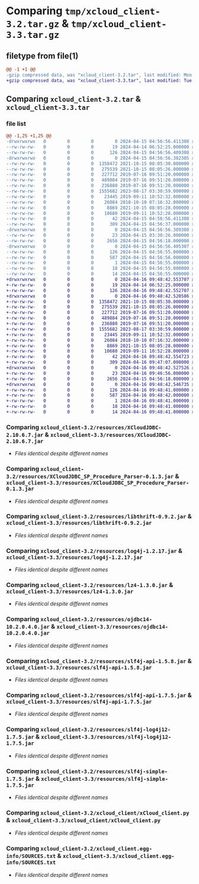 # Comparing `tmp/xcloud_client-3.2.tar.gz` & `tmp/xcloud_client-3.3.tar.gz`

## filetype from file(1)

```diff
@@ -1 +1 @@
-gzip compressed data, was "xcloud_client-3.2.tar", last modified: Mon Apr 15 04:56:56 2024, max compression
+gzip compressed data, was "xcloud_client-3.3.tar", last modified: Tue Apr 16 09:48:42 2024, max compression
```

## Comparing `xcloud_client-3.2.tar` & `xcloud_client-3.3.tar`

### file list

```diff
@@ -1,25 +1,25 @@
-drwxrwxrwx   0        0        0        0 2024-04-15 04:56:56.411308 xcloud_client-3.2/
--rw-rw-rw-   0        0        0       19 2024-04-14 06:52:25.000000 xcloud_client-3.2/MANIFEST.in
--rw-rw-rw-   0        0        0      126 2024-04-15 04:56:56.409308 xcloud_client-3.2/PKG-INFO
-drwxrwxrwx   0        0        0        0 2024-04-15 04:56:56.382305 xcloud_client-3.2/resources/
--rw-rw-rw-   0        0        0  1358472 2021-10-15 08:05:30.000000 xcloud_client-3.2/resources/XCloudJDBC-2.10.6.7.jar
--rw-rw-rw-   0        0        0   275539 2021-10-15 08:05:26.000000 xcloud_client-3.2/resources/XCloudJDBC_SP_Procedure_Parser-0.1.3.jar
--rw-rw-rw-   0        0        0   227712 2019-07-16 09:51:20.000000 xcloud_client-3.2/resources/libthrift-0.9.2.jar
--rw-rw-rw-   0        0        0   489884 2019-07-16 09:51:20.000000 xcloud_client-3.2/resources/log4j-1.2.17.jar
--rw-rw-rw-   0        0        0   236880 2019-07-16 09:51:20.000000 xcloud_client-3.2/resources/lz4-1.3.0.jar
--rw-rw-rw-   0        0        0  1555682 2023-08-17 03:30:59.000000 xcloud_client-3.2/resources/ojdbc14-10.2.0.4.0.jar
--rw-rw-rw-   0        0        0    23445 2019-09-11 10:52:32.000000 xcloud_client-3.2/resources/slf4j-api-1.5.8.jar
--rw-rw-rw-   0        0        0    26084 2018-10-10 07:16:32.000000 xcloud_client-3.2/resources/slf4j-api-1.7.5.jar
--rw-rw-rw-   0        0        0     8869 2021-10-15 08:05:28.000000 xcloud_client-3.2/resources/slf4j-log4j12-1.7.5.jar
--rw-rw-rw-   0        0        0    10680 2019-09-11 10:52:28.000000 xcloud_client-3.2/resources/slf4j-simple-1.7.5.jar
--rw-rw-rw-   0        0        0       42 2024-04-15 04:56:56.411308 xcloud_client-3.2/setup.cfg
--rw-rw-rw-   0        0        0      309 2024-04-15 04:56:37.000000 xcloud_client-3.2/setup.py
-drwxrwxrwx   0        0        0        0 2024-04-15 04:56:56.389308 xcloud_client-3.2/xcloud_client/
--rw-rw-rw-   0        0        0       23 2024-04-15 03:30:26.000000 xcloud_client-3.2/xcloud_client/__init__.py
--rw-rw-rw-   0        0        0     2656 2024-04-15 04:56:18.000000 xcloud_client-3.2/xcloud_client/xCloud_client.py
-drwxrwxrwx   0        0        0        0 2024-04-15 04:56:56.405307 xcloud_client-3.2/xcloud_client.egg-info/
--rw-rw-rw-   0        0        0      126 2024-04-15 04:56:55.000000 xcloud_client-3.2/xcloud_client.egg-info/PKG-INFO
--rw-rw-rw-   0        0        0      587 2024-04-15 04:56:56.000000 xcloud_client-3.2/xcloud_client.egg-info/SOURCES.txt
--rw-rw-rw-   0        0        0        1 2024-04-15 04:56:55.000000 xcloud_client-3.2/xcloud_client.egg-info/dependency_links.txt
--rw-rw-rw-   0        0        0       18 2024-04-15 04:56:55.000000 xcloud_client-3.2/xcloud_client.egg-info/requires.txt
--rw-rw-rw-   0        0        0       14 2024-04-15 04:56:55.000000 xcloud_client-3.2/xcloud_client.egg-info/top_level.txt
+drwxrwxrwx   0        0        0        0 2024-04-16 09:48:42.553707 xcloud_client-3.3/
+-rw-rw-rw-   0        0        0       19 2024-04-14 06:52:25.000000 xcloud_client-3.3/MANIFEST.in
+-rw-rw-rw-   0        0        0      126 2024-04-16 09:48:42.552707 xcloud_client-3.3/PKG-INFO
+drwxrwxrwx   0        0        0        0 2024-04-16 09:48:42.520586 xcloud_client-3.3/resources/
+-rw-rw-rw-   0        0        0  1358472 2021-10-15 08:05:30.000000 xcloud_client-3.3/resources/XCloudJDBC-2.10.6.7.jar
+-rw-rw-rw-   0        0        0   275539 2021-10-15 08:05:26.000000 xcloud_client-3.3/resources/XCloudJDBC_SP_Procedure_Parser-0.1.3.jar
+-rw-rw-rw-   0        0        0   227712 2019-07-16 09:51:20.000000 xcloud_client-3.3/resources/libthrift-0.9.2.jar
+-rw-rw-rw-   0        0        0   489884 2019-07-16 09:51:20.000000 xcloud_client-3.3/resources/log4j-1.2.17.jar
+-rw-rw-rw-   0        0        0   236880 2019-07-16 09:51:20.000000 xcloud_client-3.3/resources/lz4-1.3.0.jar
+-rw-rw-rw-   0        0        0  1555682 2023-08-17 03:30:59.000000 xcloud_client-3.3/resources/ojdbc14-10.2.0.4.0.jar
+-rw-rw-rw-   0        0        0    23445 2019-09-11 10:52:32.000000 xcloud_client-3.3/resources/slf4j-api-1.5.8.jar
+-rw-rw-rw-   0        0        0    26084 2018-10-10 07:16:32.000000 xcloud_client-3.3/resources/slf4j-api-1.7.5.jar
+-rw-rw-rw-   0        0        0     8869 2021-10-15 08:05:28.000000 xcloud_client-3.3/resources/slf4j-log4j12-1.7.5.jar
+-rw-rw-rw-   0        0        0    10680 2019-09-11 10:52:28.000000 xcloud_client-3.3/resources/slf4j-simple-1.7.5.jar
+-rw-rw-rw-   0        0        0       42 2024-04-16 09:48:42.554723 xcloud_client-3.3/setup.cfg
+-rw-rw-rw-   0        0        0      309 2024-04-16 09:47:07.000000 xcloud_client-3.3/setup.py
+drwxrwxrwx   0        0        0        0 2024-04-16 09:48:42.527526 xcloud_client-3.3/xcloud_client/
+-rw-rw-rw-   0        0        0       23 2024-04-16 09:46:56.000000 xcloud_client-3.3/xcloud_client/__init__.py
+-rw-rw-rw-   0        0        0     2656 2024-04-15 04:56:18.000000 xcloud_client-3.3/xcloud_client/xCloud_client.py
+drwxrwxrwx   0        0        0        0 2024-04-16 09:48:42.546735 xcloud_client-3.3/xcloud_client.egg-info/
+-rw-rw-rw-   0        0        0      126 2024-04-16 09:48:41.000000 xcloud_client-3.3/xcloud_client.egg-info/PKG-INFO
+-rw-rw-rw-   0        0        0      587 2024-04-16 09:48:42.000000 xcloud_client-3.3/xcloud_client.egg-info/SOURCES.txt
+-rw-rw-rw-   0        0        0        1 2024-04-16 09:48:41.000000 xcloud_client-3.3/xcloud_client.egg-info/dependency_links.txt
+-rw-rw-rw-   0        0        0       18 2024-04-16 09:48:41.000000 xcloud_client-3.3/xcloud_client.egg-info/requires.txt
+-rw-rw-rw-   0        0        0       14 2024-04-16 09:48:41.000000 xcloud_client-3.3/xcloud_client.egg-info/top_level.txt
```

### Comparing `xcloud_client-3.2/resources/XCloudJDBC-2.10.6.7.jar` & `xcloud_client-3.3/resources/XCloudJDBC-2.10.6.7.jar`

 * *Files identical despite different names*

### Comparing `xcloud_client-3.2/resources/XCloudJDBC_SP_Procedure_Parser-0.1.3.jar` & `xcloud_client-3.3/resources/XCloudJDBC_SP_Procedure_Parser-0.1.3.jar`

 * *Files identical despite different names*

### Comparing `xcloud_client-3.2/resources/libthrift-0.9.2.jar` & `xcloud_client-3.3/resources/libthrift-0.9.2.jar`

 * *Files identical despite different names*

### Comparing `xcloud_client-3.2/resources/log4j-1.2.17.jar` & `xcloud_client-3.3/resources/log4j-1.2.17.jar`

 * *Files identical despite different names*

### Comparing `xcloud_client-3.2/resources/lz4-1.3.0.jar` & `xcloud_client-3.3/resources/lz4-1.3.0.jar`

 * *Files identical despite different names*

### Comparing `xcloud_client-3.2/resources/ojdbc14-10.2.0.4.0.jar` & `xcloud_client-3.3/resources/ojdbc14-10.2.0.4.0.jar`

 * *Files identical despite different names*

### Comparing `xcloud_client-3.2/resources/slf4j-api-1.5.8.jar` & `xcloud_client-3.3/resources/slf4j-api-1.5.8.jar`

 * *Files identical despite different names*

### Comparing `xcloud_client-3.2/resources/slf4j-api-1.7.5.jar` & `xcloud_client-3.3/resources/slf4j-api-1.7.5.jar`

 * *Files identical despite different names*

### Comparing `xcloud_client-3.2/resources/slf4j-log4j12-1.7.5.jar` & `xcloud_client-3.3/resources/slf4j-log4j12-1.7.5.jar`

 * *Files identical despite different names*

### Comparing `xcloud_client-3.2/resources/slf4j-simple-1.7.5.jar` & `xcloud_client-3.3/resources/slf4j-simple-1.7.5.jar`

 * *Files identical despite different names*

### Comparing `xcloud_client-3.2/xcloud_client/xCloud_client.py` & `xcloud_client-3.3/xcloud_client/xCloud_client.py`

 * *Files identical despite different names*

### Comparing `xcloud_client-3.2/xcloud_client.egg-info/SOURCES.txt` & `xcloud_client-3.3/xcloud_client.egg-info/SOURCES.txt`

 * *Files identical despite different names*

